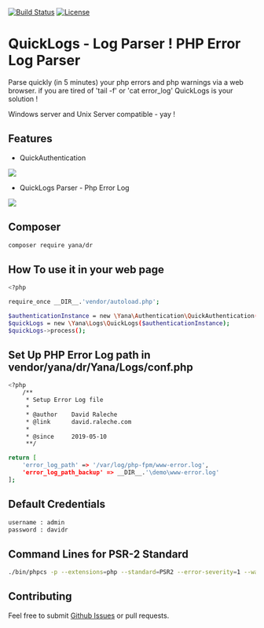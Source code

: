 [![Build Status](https://img.shields.io/travis/zircote/swagger-php/master.svg?style=flat-square)](https://travis-ci.org/zircote/swagger-php)
[![License](https://img.shields.io/badge/license-Apache2.0-blue.svg?style=flat-square)](LICENSE-2.0.txt)

# QuickLogs - Log Parser !  PHP Error Log Parser

Parse quickly (in 5 minutes) your php errors and php warnings via a web browser.
if you are tired of 'tail -f' or 'cat error_log' QuickLogs is your solution !

Windows server and Unix Server compatible - yay !

## Features
- QuickAuthentication

![](https://david.raleche.com/wp-content/uploads/2021/03/Screen-Shot-2021-03-23-at-11.44.19-AM-1024x580.png)

- QuickLogs Parser - Php Error Log

![](https://david.raleche.com/wp-content/uploads/2021/03/Screen-Shot-2021-03-23-at-9.48.38-AM-1200x1024.png)



## Composer
```bash
composer require yana/dr
```

## How To use it in your web page
```bash
<?php

require_once __DIR__.'vendor/autoload.php';

$authenticationInstance = new \Yana\Authentication\QuickAuthentication();
$quickLogs = new \Yana\Logs\QuickLogs($authenticationInstance);
$quickLogs->process();
```

## Set Up PHP Error Log path in vendor/yana/dr/Yana/Logs/conf.php
```bash
<?php
    /**
     * Setup Error Log file
     *
     * @author    David Raleche
     * @link      david.raleche.com
     *
     * @since     2019-05-10
     **/

return [
    'error_log_path' => '/var/log/php-fpm/www-error.log',
    'error_log_path_backup' => __DIR__.'\demo\www-error.log'
];

```

## Default Credentials
```bash
username : admin
password : davidr
```


## Command Lines for PSR-2 Standard

```bash
./bin/phpcs -p --extensions=php --standard=PSR2 --error-severity=1 --warning-severity=0 ./src ./tests
```

## Contributing

Feel free to submit [Github Issues](https://github.com/davidraleche/ralecheframework) or pull requests.
